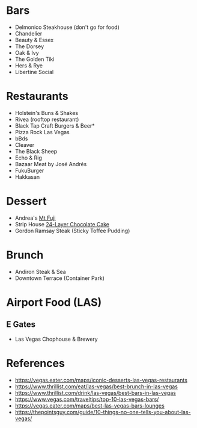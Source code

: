 # Bars
* Delmonico Steakhouse (don't go for food)
* Chandelier
* Beauty & Essex
* The Dorsey
* Oak & Ivy
* The Golden Tiki
* Hers & Rye
* Libertine Social


# Restaurants
* Holstein's Buns & Shakes
* Rivea (rooftop restaurant)
* Black Tap Craft Burgers & Beer*
* Pizza Rock Las Vegas
* bBds
* Cleaver
* The Black Sheep
* Echo & Rig
* Bazaar Meat by José Andrés
* FukuBurger
* Hakkasan

# Dessert
* Andrea's [Mt Fuji](https://vegas.eater.com/maps/iconic-desserts-las-vegas-restaurants/mt-fuji-at-andrea-s)
* Strip House [24-Layer Chocolate Cake](https://vegas.eater.com/maps/iconic-desserts-las-vegas-restaurants/24-layer-chocolate-cake-at-strip-house)
* Gordon Ramsay Steak (Sticky Toffee Pudding)

# Brunch
* Andiron Steak & Sea
* Downtown Terrace (Container Park)

# Airport Food (LAS)
## E Gates
* Las Vegas Chophouse & Brewery

# References
* https://vegas.eater.com/maps/iconic-desserts-las-vegas-restaurants
* https://www.thrillist.com/eat/las-vegas/best-brunch-in-las-vegas
* https://www.thrillist.com/drink/las-vegas/best-bars-in-las-vegas
* https://www.vegas.com/traveltips/top-10-las-vegas-bars/
* https://vegas.eater.com/maps/best-las-vegas-bars-lounges
* https://thepointsguy.com/guide/10-things-no-one-tells-you-about-las-vegas/
